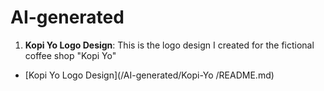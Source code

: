 # AI-generated

1. **Kopi Yo Logo Design**: This is the logo design I created for the fictional coffee shop "Kopi Yo"
- [Kopi Yo Logo Design](/AI-generated/Kopi-Yo
/README.md)
